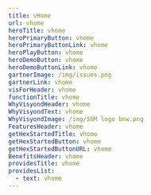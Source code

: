 ```yaml
---
title: vHome
url: vhome
heroTitle: vhome
heroPrimaryButton: vhome
heroPrimaryButtonLink: vhome
heroPlayButton: vhome
heroDemoButton: vhome
heroDemoButtonLink: vhome
gartnerImage: /img/issues.png
gartnerLink: vhome
visForHeader: vhome
functionTitle: vhome
WhyVisyondHeader: vhome
WhyVisyondText: vhome
WhyVisyondImage: /img/SGM logo bnw.png
FeaturesHeader: vhome
getHexStartedTitle: vhome
getHexStartedButton: vhome
getHexStartedButtonURL: vhome
BenefitsHeader: vhome
providesTitle: vhome
providesList:
  - text: vhome
---
```


